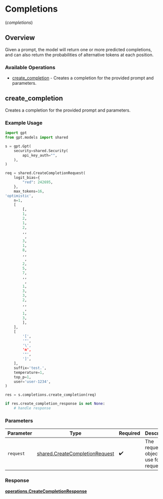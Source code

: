 # Completions
(*completions*)

## Overview

Given a prompt, the model will return one or more predicted completions, and can also return the probabilities of alternative tokens at each position.

### Available Operations

* [create_completion](#create_completion) - Creates a completion for the provided prompt and parameters.

## create_completion

Creates a completion for the provided prompt and parameters.

### Example Usage

```python
import gpt
from gpt.models import shared

s = gpt.Gpt(
    security=shared.Security(
        api_key_auth="",
    ),
)

req = shared.CreateCompletionRequest(
    logit_bias={
        "red": 242695,
    },
    max_tokens=16,
'optimistic',
    n=1,
    [
        [,
        1,
        2,
        1,
        2,
        ,,
         ,
        3,
        1,
        8,
        ,,
         ,
        2,
        5,
        7,
        ,,
         ,
        1,
        3,
        3,
        2,
        ,,
         ,
        1,
        3,
        ],
    ],
    [
        '[',
        '"',
        '\',
        'n',
        '"',
        ']',
    ],
    suffix='test.',
    temperature=1,
    top_p=1,
    user='user-1234',
)

res = s.completions.create_completion(req)

if res.create_completion_response is not None:
    # handle response
```

### Parameters

| Parameter                                                                        | Type                                                                             | Required                                                                         | Description                                                                      |
| -------------------------------------------------------------------------------- | -------------------------------------------------------------------------------- | -------------------------------------------------------------------------------- | -------------------------------------------------------------------------------- |
| `request`                                                                        | [shared.CreateCompletionRequest](../../models/shared/createcompletionrequest.md) | :heavy_check_mark:                                                               | The request object to use for the request.                                       |


### Response

**[operations.CreateCompletionResponse](../../models/operations/createcompletionresponse.md)**

